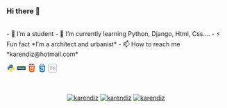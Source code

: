 ### Hi there 👋
<br>
- 🔭 I’m a student
- 🌱 I’m currently learning Python, Django, Html, Css....
- ⚡ Fun fact *I'm a architect and urbanist*
- 📫 How to reach me *karendiz@hotmail.com*
<p align="left">
<img src="https://raw.githubusercontent.com/devicons/devicon/master/icons/python/python-original.svg" alt="python" width="20" height="20"/>  
<img src="https://raw.githubusercontent.com/devicons/devicon/master/icons/django/django-original.svg" alt="django" width="20" height="20"/>
<img src="https://raw.githubusercontent.com/devicons/devicon/master/icons/html5/html5-original-wordmark.svg" alt="html5"  width="20" height="20"/>
<img src="https://raw.githubusercontent.com/devicons/devicon/master/icons/css3/css3-plain-wordmark.svg" alt="css3"  width="20" height="20"/>
<img src="https://raw.githubusercontent.com/devicons/devicon/master/icons/photoshop/photoshop-line.svg" alt="photoshop"  width="20" height="20"/>
</p>
<br>
<p align="center">
<a href="https://linkedin.com/in/karen-christina-diz" target="blank"><img align="center" src="https://cdn.jsdelivr.net/npm/simple-icons@3.0.1/icons/linkedin.svg" alt="karendiz" height="15" width="15"/></a>
<a href="https://fb.com/karen.diz" target="blank"><img align="center" src="https://cdn.jsdelivr.net/npm/simple-icons@3.0.1/icons/facebook.svg" alt="karendiz" height="15" width="15" /></a>
<a href="https://instagram.com/karendiz" target="blank"><img align="center" src="https://cdn.jsdelivr.net/npm/simple-icons@3.0.1/icons/instagram.svg" alt="karendiz" height="15" width="15"</a>
</p>
